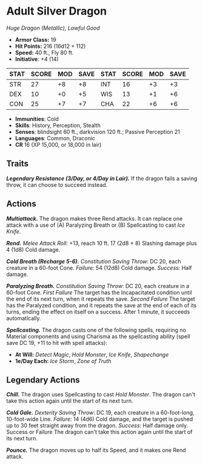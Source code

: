 # Adult Silver Dragon

*Huge Dragon (Metallic), Lawful Good*

- **Armor Class:** 19
- **Hit Points:** 216 (16d12 + 112)
- **Speed:** 40 ft., Fly 80 ft.
- **Initiative**: +4 (14)

|STAT|SCORE|MOD|SAVE|STAT|SCORE|MOD|SAVE|
| --- | --- | --- | ---- |---| --- | --- | ---- |
| STR | 27 | +8 | +8 | INT | 16 | +3 | +3 |
| DEX | 10 | +0 | +5 | WIS | 13 | +1 | +6 |
| CON | 25 | +7 | +7 | CHA | 22 | +6 | +6 |

- **Immunities**: Cold
- **Skills**: History, Perception, Stealth
- **Senses**: blindsight 60 ft., darkvision 120 ft.; Passive Perception 21
- **Languages**: Common, Draconic
- **CR** 16 (XP 15,000, or 18,000 in lair)

## Traits

***Legendary Resistance (3/Day, or 4/Day in Lair).*** If the dragon fails a saving throw, it can choose to succeed instead.


## Actions

***Multiattack.*** The dragon makes three Rend attacks. It can replace one attack with a use of (A) Paralyzing Breath or (B) Spellcasting to cast *Ice Knife*.

***Rend.*** *Melee Attack Roll:* +13, reach 10 ft. 17 (2d8 + 8) Slashing damage plus 4 (1d8) Cold damage.

***Cold Breath (Recharge 5-6).*** *Constitution Saving Throw*: DC 20, each creature in a 60-foot Cone. *Failure:*  54 (12d8) Cold damage. *Success:*  Half damage.

***Paralyzing Breath.*** *Constitution Saving Throw*: DC 20, each creature in a 60-foot Cone. *First Failure* The target has the Incapacitated condition until the end of its next turn, when it repeats the save. *Second Failure* The target has the Paralyzed condition, and it repeats the save at the end of each of its turns, ending the effect on itself on a success. After 1 minute, it succeeds automatically.

***Spellcasting.*** The dragon casts one of the following spells, requiring no Material components and using Charisma as the spellcasting ability (spell save DC 19, +11 to hit with spell attacks):

- **At Will:** *Detect Magic*, *Hold Monster*, *Ice Knife*, *Shapechange*
- **1e/Day Each:** *Ice Storm*, *Zone of Truth*

## Legendary Actions

***Chill.*** The dragon uses Spellcasting to cast *Hold Monster*. The dragon can't take this action again until the start of its next turn.

***Cold Gale.*** *Dexterity Saving Throw*: DC 19, each creature in a 60-foot-long, 10-foot-wide Line. *Failure:*  14 (4d6) Cold damage, and the target is pushed up to 30 feet straight away from the dragon. *Success:*  Half damage only. Success or Failure The dragon can't take this action again until the start of its next turn.

***Pounce.*** The dragon moves up to half its Speed, and it makes one Rend attack.

